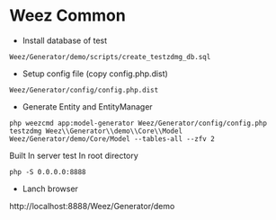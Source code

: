 Weez Common
======

* Install database of test
```
Weez/Generator/demo/scripts/create_testzdmg_db.sql

```

* Setup config file (copy config.php.dist)

```
Weez/Generator/config/config.php.dist

```

* Generate Entity and EntityManager

```
php weezcmd app:model-generator Weez/Generator/config/config.php testzdmg Weez\\Generator\\demo\\Core\\Model Weez/Generator/demo/Core/Model --tables-all --zfv 2

```

Built In server test
In root directory 

```
php -S 0.0.0.0:8888

```

* Lanch browser

http://localhost:8888/Weez/Generator/demo